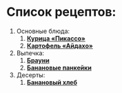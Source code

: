 # Список рецептов:

1. Основные блюда:
	1. [**Курица «Пикассо»**](chicken.md)
	1. [**Картофель «Айдахо»**](potato.md)
1. Выпечка:
	1. [**Брауни**](brownie.md)
	1. [**Банановые панкейки**](banana_pancake.md)
1. Десерты:
	1. [**Банановый хлеб**](bread.md)

